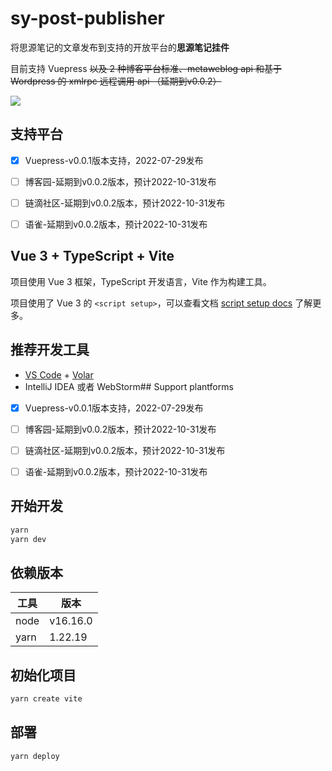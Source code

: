 # sy-post-publisher

将思源笔记的文章发布到支持的开放平台的**思源笔记挂件**

目前支持 Vuepress ~~以及 2 种博客平台标准、metaweblog api 和基于 Wordpress 的 xmlrpc 远程调用 api （延期到v0.0.2）~~

![](img/v001.gif)

## 支持平台

* [X] Vuepress-v0.0.1版本支持，2022-07-29发布

* [ ] 博客园-延期到v0.0.2版本，预计2022-10-31发布
* [ ] 链滴社区-延期到v0.0.2版本，预计2022-10-31发布
* [ ] 语雀-延期到v0.0.2版本，预计2022-10-31发布

## Vue 3 + TypeScript + Vite

项目使用 Vue 3 框架，TypeScript 开发语言，Vite 作为构建工具。

项目使用了 Vue 3 的 `<script setup>`，可以查看文档 [script setup docs](https://v3.vuejs.org/api/sfc-script-setup.html#sfc-script-setup) 了解更多。

## 推荐开发工具

* [VS Code](https://code.visualstudio.com/) + [Volar](https://marketplace.visualstudio.com/items?itemName=Vue.volar)
* IntelliJ IDEA 或者 WebStorm## Support plantforms

* [X] Vuepress-v0.0.1版本支持，2022-07-29发布

* [ ] 博客园-延期到v0.0.2版本，预计2022-10-31发布
* [ ] 链滴社区-延期到v0.0.2版本，预计2022-10-31发布
* [ ] 语雀-延期到v0.0.2版本，预计2022-10-31发布


## 开始开发

```bash
yarn
yarn dev
```

## 依赖版本

| 工具   | 版本       |
|------|----------| 
| node | v16.16.0 |
| yarn | 1.22.19  |

## 初始化项目

```bash
yarn create vite
```

## 部署

```bash
yarn deploy
```